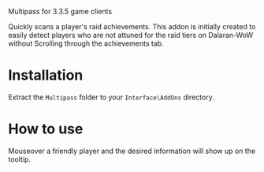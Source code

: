 Multipass for 3.3.5 game clients

Quickly scans a player's raid achievements.
This addon is initially created to easily detect players who are not attuned for the raid tiers on Dalaran-WoW without Scrolling through the achievements tab.

Installation
============

Extract the `Multipass` folder to your `Interface\AddOns` directory.

How to use
============

Mouseover a friendly player and the desired information will show up on the tooltip.